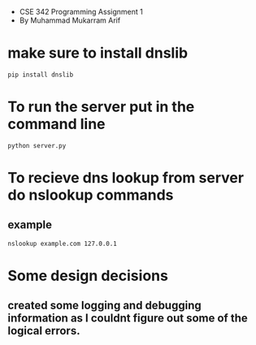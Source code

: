 * CSE 342 Programming Assignment 1
* By Muhammad Mukarram Arif
# make sure to install dnslib
```
pip install dnslib
```


# To run the server put in the command line
```
python server.py
```

# To recieve dns lookup from server do nslookup commands
## example 
```
nslookup example.com 127.0.0.1

```
# Some design decisions 

## created some logging and debugging information as I couldnt figure out some of the logical errors.
